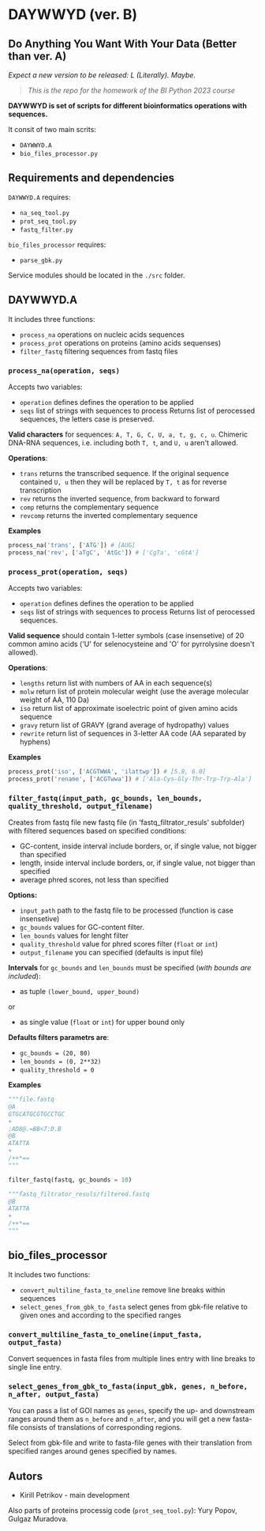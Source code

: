 # DAYWWYD (ver. B)
## Do Anything You Want With Your Data (Better than ver. A)
*Expect a new version to be released: L (Literally). Maybe.*
> *This is the repo for the homework of the BI Python 2023 course*

**DAYWWYD is set of scripts for different bioinformatics operations with sequences.**

It consit of two main scrits:
- `DAYWWYD.A`
- `bio_files_processor.py`

## Requirements and dependencies
`DAYWWYD.A` requires:
- `na_seq_tool.py`
- `prot_seq_tool.py`
- `fastq_filter.py`

`bio_files_processor` requires:
- `parse_gbk.py`

Service modules should be located in the `./src` folder.

## DAYWWYD.A

It includes three functions:
- `process_na` operations on nucleic acids sequences
- `process_prot` operations on proteins (amino acids sequenses)
- `filter_fastq` filtering sequences from fastq files

### `process_na(operation, seqs)`

Accepts two variables:
- `operation` defines defines the operation to be applied
- `seqs` list of strings with sequences to process
Returns list of perocessed sequences, the letters case is preserved.

**Valid characters** for sequences: `A, T, G, C, U, a, t, g, c, u`. Chimeric DNA-RNA sequences, i.e. including both `T, t`, and `U, u` aren't allowed.

**Operations**:
- `trans` returns the transcribed sequence. If the original sequence contained `U, u` then they will be replaced by `T, t` as for reverse transcription
- `rev` returns the inverted sequence, from backward to forward
- `comp` returns the complementary sequence
- `revcomp` returns the inverted complementary sequence

**Examples**
```python
process_na('trans', ['ATG']) # [AUG]
process_na('rev', ['aTgC', 'AtGc']) # ['CgTa', 'cGtA']
```

### `process_prot(operation, seqs)`
Accepts two variables:
- `operation` defines defines the operation to be applied
- `seqs` list of strings with sequences to process
Returns list of perocessed sequences.

**Valid sequence** should contain 1-letter symbols (case insensetive) of 20 common amino acids ('U' for selenocysteine and 'O' for pyrrolysine doesn't allowed).

**Operations**:
- `lengths` return list with numbers of AA in each sequence(s)
- `molw` return list of protein molecular weight (use the average molecular weight of AA, 110 Da)
- `iso` return list of approximate isoelectric point of given amino acids sequence
- `gravy` return list of GRAVY (grand average of hydropathy) values
- `rewrite` return list of sequences in 3-letter AA code (AA separated by hyphens)

**Examples**
```python
process_prot('iso', ['ACGTWWA', 'ilattwp']) # [5.8, 6.0]
process_prot('rename', ['ACGTwwa']) # ['Ala-Cys-Gly-Thr-Trp-Trp-Ala']
```

### `filter_fastq(input_path, gc_bounds, len_bounds, quality_threshold, output_filename)`
Creates from fastq file new fastq file (in 'fastq_filtrator_resuls' subfolder) with filtered sequences based on specified conditions:
- GC-content, inside interval include borders, or, if single value, not bigger than specified
- length, inside interval include borders, or, if single value, not bigger than specified
- average phred scores, not less than specified

**Options:**
- `input_path` path to the fastq file to be processed (function is case insensetive)
- `gc_bounds` values for GC-content filter.
- `len_bounds` values for lenght filter
- `quality_threshold` value for phred scores filter (`float` or `int`)
- `output_filename` you can specified (defaults is input file)

**Intervals** for `gc_bounds` and `len_bounds` must be specified (*with bounds are included*):
- as tuple `(lower_bound, upper_bound)`

or

- as single value (`float` or `int`) for upper bound only

**Defaults filters parametrs are**:
- `gc_bounds = (20, 80)`
- `len_bounds = (0, 2**32)`
- `quality_threshold = 0`

**Examples**

```python
"""file.fastq
@A
GTGCATGCGTGCCTGC
+
;AD8@.=BB<7:D.B
@B
ATATTA
+
/++*==
"""

filter_fastq(fastq, gc_bounds = 10)

"""fastq_filtrator_resuls/filtered.fastq
@B
ATATTA
+
/++*==
"""
```

## bio_files_processor

It includes two functions:
- `convert_multiline_fasta_to_oneline` remove line breaks within sequences
- `select_genes_from_gbk_to_fasta` select genes from gbk-file relative to given ones and according to the specified ranges

### `convert_multiline_fasta_to_oneline(input_fasta, output_fasta)`
Convert sequences in fasta files from multiple lines entry with line breaks to single line entry.

### `select_genes_from_gbk_to_fasta(input_gbk, genes, n_before, n_after, output_fasta)`
You can pass a list of GOI names as `genes`, specify the up- and downstream ranges around them as `n_before` and `n_after`, and you will get a new fasta-file consists of translations of corresponding regions.

Select from gbk-file and write to fasta-file
       genes with their translation
       from specified ranges around genes
       specified by names.

## Autors
- Kirill Petrikov - main development

Also parts of proteins processig code (`prot_seq_tool.py`): Yury Popov, Gulgaz Muradova.    
